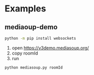 # Examples

## mediaoup-demo
```bash
python -m pip install websockets
```

1. open https://v3demo.mediasoup.org/
2. copy roomId
3. run
```bash
python mediasoup.py roomId
```

